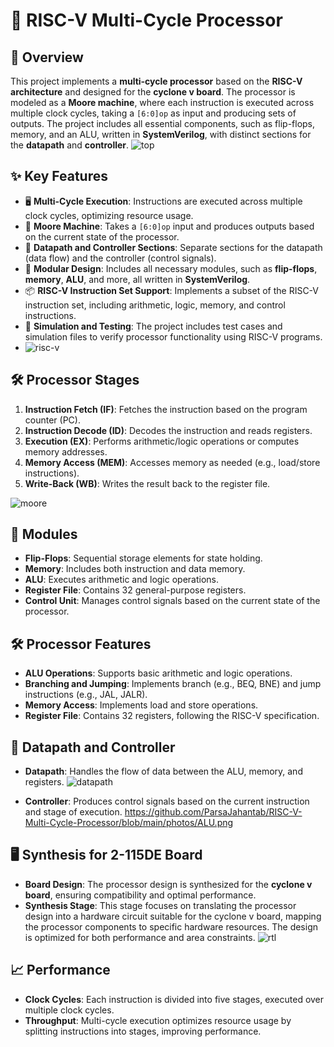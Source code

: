 # 🔄 RISC-V Multi-Cycle Processor

## 📘 Overview

This project implements a **multi-cycle processor** based on the **RISC-V architecture** and designed for the **cyclone v board**. The processor is modeled as a **Moore machine**, where each instruction is executed across multiple clock cycles, taking a `[6:0]op` as input and producing sets of outputs. The project includes all essential components, such as flip-flops, memory, and an ALU, written in **SystemVerilog**, with distinct sections for the **datapath** and **controller**.
![top](https://github.com/user-attachments/assets/a551447f-5ea8-42eb-83cc-cbb8bd1ee65b)




## ✨ Key Features

- 🖥️ **Multi-Cycle Execution**: Instructions are executed across multiple clock cycles, optimizing resource usage.
- 🧠 **Moore Machine**: Takes a `[6:0]op` input and produces outputs based on the current state of the processor.
- 📂 **Datapath and Controller Sections**: Separate sections for the datapath (data flow) and the controller (control signals).
- 🧠 **Modular Design**: Includes all necessary modules, such as **flip-flops**, **memory**, **ALU**, and more, all written in **SystemVerilog**.
- 📦 **RISC-V Instruction Set Support**: Implements a subset of the RISC-V instruction set, including arithmetic, logic, memory, and control instructions.
- 📝 **Simulation and Testing**: The project includes test cases and simulation files to verify processor functionality using RISC-V programs.
- ![risc-v](https://github.com/user-attachments/assets/684663d7-a0ff-4dde-a635-f04eeacc37da)

## 🛠️ Processor Stages

1. **Instruction Fetch (IF)**: Fetches the instruction based on the program counter (PC).
2. **Instruction Decode (ID)**: Decodes the instruction and reads registers.
3. **Execution (EX)**: Performs arithmetic/logic operations or computes memory addresses.
4. **Memory Access (MEM)**: Accesses memory as needed (e.g., load/store instructions).
5. **Write-Back (WB)**: Writes the result back to the register file.

![moore](https://github.com/user-attachments/assets/d4c5feee-5958-421d-9028-9aaf41453f4e)


## 🧩 Modules

- **Flip-Flops**: Sequential storage elements for state holding.
- **Memory**: Includes both instruction and data memory.
- **ALU**: Executes arithmetic and logic operations.
- **Register File**: Contains 32 general-purpose registers.
- **Control Unit**: Manages control signals based on the current state of the processor.


## 🛠️ Processor Features

- **ALU Operations**: Supports basic arithmetic and logic operations.
- **Branching and Jumping**: Implements branch (e.g., BEQ, BNE) and jump instructions (e.g., JAL, JALR).
- **Memory Access**: Implements load and store operations.
- **Register File**: Contains 32 registers, following the RISC-V specification.

## 📂 Datapath and Controller

- **Datapath**: Handles the flow of data between the ALU, memory, and registers.
   ![datapath](https://github.com/user-attachments/assets/028da244-844c-4d7f-9775-1521d4a7e448)

- **Controller**: Produces control signals based on the current instruction and stage of execution.
  https://github.com/ParsaJahantab/RISC-V-Multi-Cycle-Processor/blob/main/photos/ALU.png

## 🖥️ Synthesis for 2-115DE Board

- **Board Design**: The processor design is synthesized for the **cyclone v board**, ensuring compatibility and optimal performance.
- **Synthesis Stage**: This stage focuses on translating the processor design into a hardware circuit suitable for the cyclone v board, mapping the processor components to specific hardware resources. The design is optimized for both performance and area constraints.
![rtl](https://github.com/user-attachments/assets/fa013236-a26b-4035-a00d-9ea0fbdc130d)

## 📈 Performance

- **Clock Cycles**: Each instruction is divided into five stages, executed over multiple clock cycles.
- **Throughput**: Multi-cycle execution optimizes resource usage by splitting instructions into stages, improving performance.
